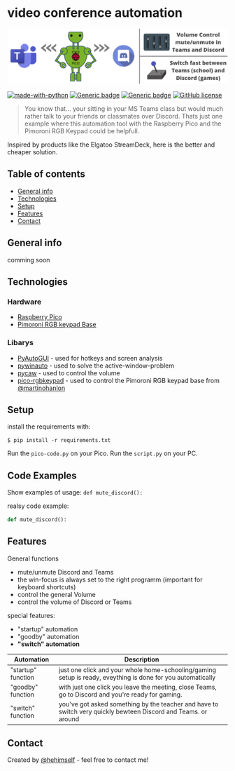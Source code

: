 # video conference automation
![video conference automation](/images/header.png)

[![made-with-python](https://img.shields.io/badge/Made%20with-Python-1f425f.svg)](https://www.python.org/)
[![Generic badge](https://img.shields.io/badge/Made%20with-MicroPython-1f425f.svg)](http://docs.micropython.org/en/latest/)
[![Generic badge](https://img.shields.io/badge/Status-in%20progress-orange.svg)]()
[![GitHub license](https://img.shields.io/github/license/Naereen/StrapDown.js.svg)](https://github.com/hehimself/video-conference-automation/blob/main/LICENSE)

> You know that... your sitting in your MS Teams class but would much rather talk to your friends or classmates over Discord. Thats just one example where this automation tool with the Raspberry Pico and the Pimoroni RGB Keypad could be helpfull.

Inspired by products like the Elgatoo StreamDeck, here is the better and cheaper solution.

## Table of contents
* [General info](#general-info)
* [Technologies](#technologies)
* [Setup](#setup)
* [Features](#features)
* [Contact](#contact)

## General info
comming soon



## Technologies
### Hardware
* [Raspberry Pico](https://www.raspberrypi.org/documentation/pico/getting-started/)
* [Pimoroni RGB keypad Base](https://shop.pimoroni.com/products/pico-rgb-keypad-base)
### Libarys
* [PyAutoGUI](https://pyautogui.readthedocs.io/en/latest/) - used for hotkeys and screen analysis
* [pywinauto](https://pywinauto.readthedocs.io/en/latest/contents.html) - used to solve the active-window-problem
* [pycaw](https://github.com/AndreMiras/pycaw)  - used to control the volume
* [pico-rgbkeypad](https://github.com/martinohanlon/pico-rgbkeypad) - used to control the Pimoroni RGB keypad base from [@martinohanlon](https://github.com/martinohanlon/pico-rgbkeypad)

## Setup
install the requirements with:
```
$ pip install -r requirements.txt
```
Run the `pico-code.py` on your Pico.
Run the `script.py` on your PC.

## Code Examples
Show examples of usage:
`def mute_discord():`

realsy code example:
```python
def mute_discord():
```

## Features
General functions
* mute/unmute Discord and Teams
* the win-focus is always set to the right programm (important for keyboard shortcuts)
* control the general Volume
* control the volume of Discord or Teams

special features:
* "startup" automation
* "goodby" automation
* **"switch" automation**

| Automation         	| Description                                                                                                    	|
|--------------------	|----------------------------------------------------------------------------------------------------------------	|
| "startup" function 	| just one click and your whole home-schooling/gaming setup is ready, eveything is done for you automatically     	|
| "goodby" function  	| with just one click you leave the meeting, close Teams, go to Discord and you're ready for gaming.              	|
| "switch" function  	| you've got asked something by the teacher and have to switch very quickly bewteen Discord and Teams. or around 	|


## Contact
Created by [@hehimself](https://github.com/hehimself) - feel free to contact me!